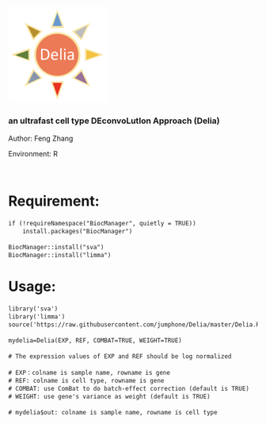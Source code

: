 <img src="https://github.com/jumphone/Delia/blob/master/img/Delia_LOGO.png" width="200">


### an ultrafast cell type DEconvoLutIon Approach (Delia)

Author: Feng Zhang

Environment: R 

</br>

# Requirement:

    if (!requireNamespace("BiocManager", quietly = TRUE))
        install.packages("BiocManager")
        
    BiocManager::install("sva")
    BiocManager::install("limma")

# Usage:

    library('sva')
    library('limma')
    source('https://raw.githubusercontent.com/jumphone/Delia/master/Delia.R')
    
    mydelia=Delia(EXP, REF, COMBAT=TRUE, WEIGHT=TRUE)
        
    # The expression values of EXP and REF should be log normalized   
       
    # EXP：colname is sample name, rowname is gene
    # REF: colname is cell type, rowname is gene 
    # COMBAT: use ComBat to do batch-effect correction (default is TRUE)
    # WEIGHT: use gene's variance as weight (default is TRUE)
    
    # mydelia$out: colname is sample name, rowname is cell type
    
    




